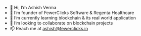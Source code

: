 - 👋 Hi, I’m Ashish Verma
- 👀 I’m founder of FewerClicks Software & Regenta Healthcare
- 🌱 I’m currently learning blockchain & its real world application
- 💞️ I’m looking to collaborate on blockchain projects
- 📫 Reach me at ashish@fewerclicks.in

<!---
ash-ve25/ash-ve25 is a ✨ special ✨ repository because its `README.md` (this file) appears on your GitHub profile.
You can click the Preview link to take a look at your changes.
--->
